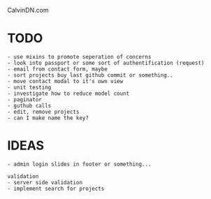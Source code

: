 CalvinDN.com

TODO
==========
    - use mixins to promote seperation of concerns
	- look into passport or some sort of authentification (request)
	- email from contact form, maybe
    - sort projects buy last github commit or something..
    - move contact modal to it's own view
    - unit testing
    - investigate how to reduce model count
    - paginator
    - guthub calls
    - edit, remove projects
    - can I make name the key?

IDEAS
==========
	- admin login slides in footer or something...

    validation
    - server side validation
    - implement search for projects